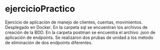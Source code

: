 # ejercicioPractico
Ejercicio de aplicación de manejo de clientes, cuentas, movimientos.
Desplegado en Docker.
En la carpeta sql se encuentran los archivos de creación de la BDD.
En la carpeta postman se encuentra el archivo .json de aplicación de endpoints.
Se realizaron dos prubas de unidad a los método de eliminación de dos 
endpoints diferentes.
